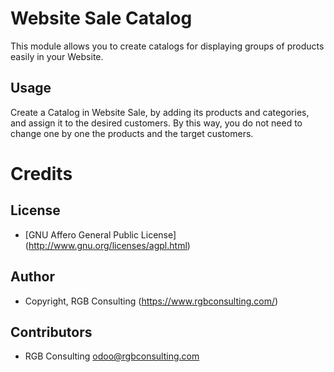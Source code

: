 Website Sale Catalog
====================

This module allows you to create catalogs for displaying groups of products easily in your Website.

Usage
-----

Create a Catalog in Website Sale, by adding its products and categories, and assign it to the desired customers.
By this way, you do not need to change one by one the products and the target customers.

Credits
=======

License
-------

* [GNU Affero General Public License] (http://www.gnu.org/licenses/agpl.html)

Author
------

* Copyright, RGB Consulting (https://www.rgbconsulting.com/)

Contributors
------------

* RGB Consulting <odoo@rgbconsulting.com>